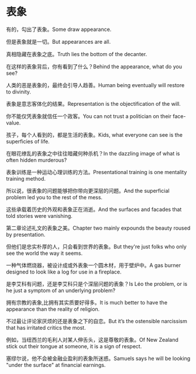 # 表象

<p><span class="chinese">有的，勾出了表象。</span><span class="english">Some draw appearance.</span></p>

<p><span class="chinese">但是表象就是一切。</span><span class="english">But appearances are all.</span></p>

<p><span class="chinese">真相隐藏在表象之底。</span><span class="english">Truth lies the bottom of the decanter.</span></p>

<p><span class="chinese">在这样的表象背后，你有看到了什么？</span><span class="english">Behind the appearance, what do you see?</span></p>

<p><span class="chinese">人类的恶是表象的，最终会引导人趋善。</span><span class="english">Human being eventually will restore to divinity.</span></p>

<p><span class="chinese">表象是意志客体化的结果。</span><span class="english">Representation is the objectification of the will.</span></p>

<p><span class="chinese">你不能仅凭表象就信任一个政客。</span><span class="english">You can not trust a politician on their face-value.</span></p>

<p><span class="chinese">孩子，每个人看到的，都是生活的表象。</span><span class="english">Kids, what everyone can see is the superficies of life.</span></p>

<p><span class="chinese">在眼花缭乱的表象之中往往暗藏何种杀机？</span><span class="english">In the dazzling image of what is often hidden murderous?</span></p>

<p><span class="chinese">表象训练是一种运动心理训练的方法。</span><span class="english">Presentational training is one mentality training method.</span></p>

<p><span class="chinese">所以说，很表象的问题能够把你带向更深层的问题。</span><span class="english">And the superficial problem led you to the rest of the mess.</span></p>

<p><span class="chinese">这些承载着历史的外观和表象正在消逝。</span><span class="english">And the surfaces and facades that told stories were vanishing.</span></p>

<p><span class="chinese">第二章论述礼文的表象之美。</span><span class="english">Chapter two mainly expounds the beauty roused by presentation.</span></p>

<p><span class="chinese">但他们是忠实朴厚的人，只会看到世界的表象。</span><span class="english">But they're just folks who only see the world the way it seems.</span></p>

<p><span class="chinese">一种气体燃烧器，被设计成或外表象一个圆木材，用于壁炉中。</span><span class="english">A gas burner designed to look like a log for use in a fireplace.</span></p>

<p><span class="chinese">是李艾科有问题，还是李艾科只是个深层问题的表象？</span><span class="english">Is Léo the problem, or is he just a symptom of an underlying problem?</span></p>

<p><span class="chinese">拥有宗教的表象,比拥有其实质要好得多。</span><span class="english">It is much better to have the appearance than the reality of religion.</span></p>

<p><span class="chinese">不过最让评论家厌烦的还是表象之下的自恋。</span><span class="english">But it’s the ostensible narcissism that has irritated critics the most.</span></p>

<p><span class="chinese">例如，当纽西兰的毛利人对某人伸舌头，这是尊敬的表象。</span><span class="english">Of New Zealand stick out their tongue at someone, it is a sign of respect.</span></p>

<p><span class="chinese">塞缪尔说，他不会被金融业盈利的表象所迷惑。</span><span class="english">Samuels says he will be looking "under the surface" at financial earnings.</span></p>

